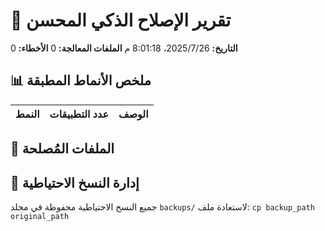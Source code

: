 # 🧠 تقرير الإصلاح الذكي المحسن

**التاريخ:** 26‏/7‏/2025، 8:01:18 م
**الملفات المعالجة:** 0
**الأخطاء:** 0

## 📊 ملخص الأنماط المطبقة

| النمط | عدد التطبيقات | الوصف |
|-------|---------------|--------|

## 📁 الملفات المُصلحة

## 💾 إدارة النسخ الاحتياطية

جميع النسخ الاحتياطية محفوظة في مجلد `backups/`
لاستعادة ملف: `cp backup_path original_path`


